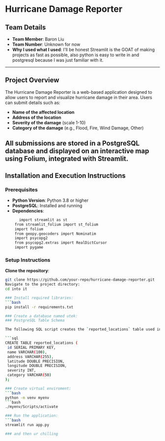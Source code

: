 # Hurricane Damage Reporter

## Team Details
- **Team Member**: Baron Liu  
- **Team Number**: Unknown for now  
- **Why I used what I used**: I'll be honest Streamlit is the GOAT of making projects as fast as possible, also python is easy to write in and postgresql because I was just familiar with it.
---

## Project Overview
The Hurricane Damage Reporter is a web-based application designed to allow users to report and visualize hurricane damage in their area. Users can submit details such as:

- **Name of the affected location**
- **Address of the location**
- **Severity of the damage** (scale 1-10)
- **Category of the damage** (e.g., Flood, Fire, Wind Damage, Other)

All submissions are stored in a PostgreSQL database and displayed on an interactive map using Folium, integrated with Streamlit.
---

## Installation and Execution Instructions

### Prerequisites
- **Python Version**: Python 3.8 or higher
- **PostgreSQL**: Installed and running
- **Dependencies**:
  ```bash
     import streamlit as st
   from streamlit_folium import st_folium
   import folium
   from geopy.geocoders import Nominatim
   import psycopg2
   from psycopg2.extras import RealDictCursor
   import pygame

### Setup Instructions
**Clone the repository**:
   ```bash
   git clone https://github.com/your-repo/hurricane-damage-reporter.git
Navigate to the project directory:
cd into it

### Install required libraries:
 ```bash
   pip install -r requirements.txt

### Create a database named utek:
### PostgreSQL Table Schema

The following SQL script creates the `reported_locations` table used in this project:

```sql
CREATE TABLE reported_locations (
    id SERIAL PRIMARY KEY,
    name VARCHAR(100),
    address VARCHAR(255),
    latitude DOUBLE PRECISION,
    longitude DOUBLE PRECISION,
    severity INT,
    category VARCHAR(50)
);

### Create virtual enviroment:
```bash
   python -m venv myenv
```bash
   ./myenv/Scripts/activate

### Run the application:
```bash
   streamlit run app.py

### and then ur chilling
